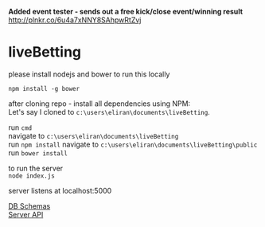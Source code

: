 **Added event tester - sends out a free kick/close event/winning result**  
http://plnkr.co/6u4a7xNNY8SAhpwRtZvj


# liveBetting

please install nodejs and bower to run this locally

```
npm install -g bower
```

after cloning repo - install all dependencies using NPM:  
Let's say I cloned to `c:\users\eliran\documents\liveBetting`.  

run `cmd`  
navigate to `c:\users\eliran\documents\liveBetting`  
run `npm install`
navigate to `c:\users\eliran\documents\liveBetting\public`  
run `bower install`


to run the server  
`node index.js`

server listens at localhost:5000

[DB Schemas](https://github.com/elirankon/liveBetting/wiki/DB-Schemas)  
[Server API](https://github.com/elirankon/liveBetting/wiki/Server-API)

